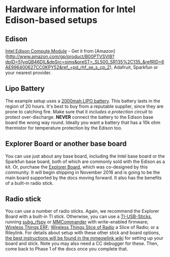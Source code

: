 # Hardware information for Intel Edison-based setups

## Edison 

[Intel Edison Compute Module](http://www.intel.com/content/www/us/en/do-it-yourself/edison.html) - Get it from [Amazon] (http://www.amazon.com/gp/product/B00PTVSVI8?dpID=51yqQB46DIL&dpSrc=sims&preST=_SL500_SR135%2C135_&refRID=6AE996400627CC0KPY52&ref_=pd_rhf_se_s_cp_2), Adafruit, Sparkfun or your nearest provider.

## Lipo Battery 

The example setup uses a [2000mah LIPO battery](http://www.robotshop.com/en/37v-2000mah-5c-lipo-battery.html). This battery lasts in the region of 20 hours. It's best to buy from a reputable supplier, since they are prone to catching fire. Make sure that it *includes a protection circuit* to protect over-discharge. **NEVER** connect the battery to the Edison base board the wrong way round. Ideally you want a battery that has a 10k ohm thermistor for temperature protection by the Edison too.

## Explorer Board or another base board 

You can use just about any base board, including the Intel base board or the Sparkfun base board, both of which are commonly sold with the Edison as a kit. Or, purchase the [Explorer Board](https://enhanced-radio-devices.myshopify.com/products/900mhz-explorer-block-pre-order), which was co-designed by this community. It will begin shipping in November 2016 and is going to be the main board supported by the docs moving forward. It also has the benefits of a built-in radio stick.

## Radio stick

You can use a number of radio sticks. Again, we recommend the Explorer Board with a built-in TI stick. Otherwise, you can use a [TI-USB-Sticks](http://www.ti.com/tool/cc1111emk868-915), running [subg_rfspy](https://github.com/ps2/subg_rfspy) or [MMCommander](https://github.com/jberian/mmcommander) with write-enabled firmware; [Wireless Things ERF](https://www.wirelessthings.net/erf-0-1-pin-spaced-radio-module); [Wireless Things Slice of Radio](https://www.wirelessthings.net/slice-of-radio-wireless-rf-transciever-for-the-raspberry-pi) a Slice of Radio; or a Rileylink. For details about setup with these other stick and board options, [the best instructions will be found in the mmeowlink wiki](https://github.com/oskarpearson/mmeowlink/wiki) for setting up your board and stick. Note you may also need a CC debugger for these. Then, come back to Phase 1 of the docs once you complete that.
